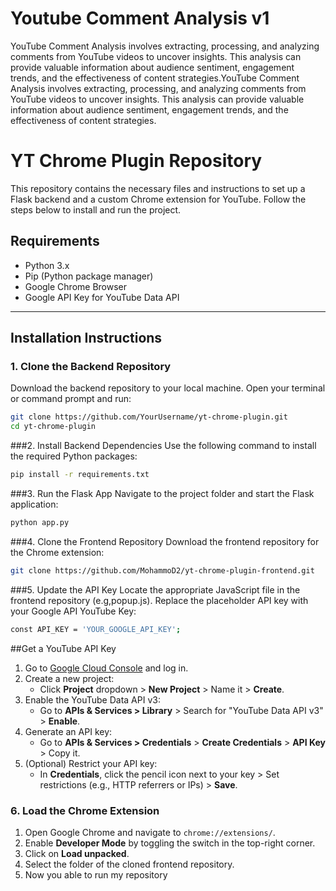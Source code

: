 Youtube Comment Analysis v1
==============================

YouTube Comment Analysis involves extracting, processing, and analyzing comments from YouTube videos to uncover insights. This analysis can provide valuable information about audience sentiment, engagement trends, and the effectiveness of content strategies.YouTube Comment Analysis involves extracting, processing, and analyzing comments from YouTube videos to uncover insights. This analysis can provide valuable information about audience sentiment, engagement trends, and the effectiveness of content strategies.

# YT Chrome Plugin Repository

This repository contains the necessary files and instructions to set up a Flask backend and a custom Chrome extension for YouTube. Follow the steps below to install and run the project.

## Requirements
- Python 3.x
- Pip (Python package manager)
- Google Chrome Browser
- Google API Key for YouTube Data API

---

## Installation Instructions

### 1. Clone the Backend Repository
Download the backend repository to your local machine. Open your terminal or command prompt and run:
```bash
git clone https://github.com/YourUsername/yt-chrome-plugin.git
cd yt-chrome-plugin
```
###2. Install Backend Dependencies
Use the following command to install the required Python packages:
```bash
pip install -r requirements.txt
```
###3. Run the Flask App
Navigate to the project folder and start the Flask application:
```bash
python app.py
```
###4. Clone the Frontend Repository
Download the frontend repository for the Chrome extension:
```bash
git clone https://github.com/MohammoD2/yt-chrome-plugin-frontend.git
```
###5. Update the API Key
Locate the appropriate JavaScript file in the frontend repository (e.g,popup.js). Replace the placeholder API key with your Google API YouTube Key:
```bash
const API_KEY = 'YOUR_GOOGLE_API_KEY';
```
##Get a YouTube API Key
1. Go to [Google Cloud Console](https://console.cloud.google.com/) and log in.
2. Create a new project:
   - Click **Project** dropdown > **New Project** > Name it > **Create**.
3. Enable the YouTube Data API v3:
   - Go to **APIs & Services > Library** > Search for "YouTube Data API v3" > **Enable**.
4. Generate an API key:
   - Go to **APIs & Services > Credentials** > **Create Credentials** > **API Key** > Copy it.
5. (Optional) Restrict your API key:
   - In **Credentials**, click the pencil icon next to your key > Set restrictions (e.g., HTTP referrers or IPs) > **Save**.

### 6. Load the Chrome Extension

1. Open Google Chrome and navigate to `chrome://extensions/`.
2. Enable **Developer Mode** by toggling the switch in the top-right corner.
3. Click on **Load unpacked**.
4. Select the folder of the cloned frontend repository.
5. Now you able to run my repository





